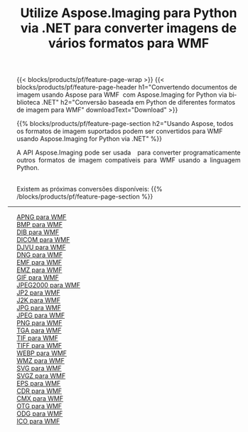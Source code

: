 ﻿---
title: Utilize Aspose.Imaging para Python via .NET para converter imagens de vários formatos para WMF 
weight: 3920
url: /pt/python-net/conversion/to/wmf 
lang: pt
langdirlevel: 2
locales: zh-hans,ja,it,ru,de,es,fr,nl,id,lt,pl,pt,vi,tr,ko,zh-hant,ar,hi,th,sv,cs,uk,he
description: Você pode usar Aspose.Imaging para Python via biblioteca .NET para converter de uma variedade de formatos para WMF
---

{{< blocks/products/pf/feature-page-wrap >}}
{{< blocks/products/pf/feature-page-header h1="Convertendo documentos de imagem usando Aspose para WMF  com Aspose.Imaging for Python via biblioteca .NET" h2="Conversão baseada em Python de diferentes formatos de imagem para WMF" downloadText="Download" >}}


{{% blocks/products/pf/feature-page-section  h2="Usando Aspose, todos os formatos de imagem suportados podem ser convertidos para WMF usando Aspose.Imaging for Python via .NET" %}}
<p align=justify>A API Aspose.Imaging pode ser usada   para converter programaticamente outros formatos de imagem compatíveis para WMF usando a linguagem Python.</p>
<br/>
Existem as próximas conversões disponíveis:
{{% /blocks/products/pf/feature-page-section %}}
<div class="container-fluid productfamilypage bg-gray">
    <div class="convertypes bg-gray agp-content section">
        <div class="container">
		<hr style="margin-left:-20px;"/>
		<div class="row other-converters">
		    <div class='col-md-2 other-converter remove-lp remove-rp'><a href="/imaging/pt/python-net/conversion/apng-to-wmf" >APNG para WMF</a></div>
<div class='col-md-2 other-converter remove-lp remove-rp'><a href="/imaging/pt/python-net/conversion/bmp-to-wmf" >BMP para WMF</a></div>
<div class='col-md-2 other-converter remove-lp remove-rp'><a href="/imaging/pt/python-net/conversion/dib-to-wmf" >DIB para WMF</a></div>
<div class='col-md-2 other-converter remove-lp remove-rp'><a href="/imaging/pt/python-net/conversion/dicom-to-wmf" >DICOM para WMF</a></div>
<div class='col-md-2 other-converter remove-lp remove-rp'><a href="/imaging/pt/python-net/conversion/djvu-to-wmf" >DJVU para WMF</a></div>
<div class='col-md-2 other-converter remove-lp remove-rp'><a href="/imaging/pt/python-net/conversion/dng-to-wmf" >DNG para WMF</a></div>
<div class='col-md-2 other-converter remove-lp remove-rp'><a href="/imaging/pt/python-net/conversion/emf-to-wmf" >EMF para WMF</a></div>
<div class='col-md-2 other-converter remove-lp remove-rp'><a href="/imaging/pt/python-net/conversion/emz-to-wmf" >EMZ para WMF</a></div>
<div class='col-md-2 other-converter remove-lp remove-rp'><a href="/imaging/pt/python-net/conversion/gif-to-wmf" >GIF para WMF</a></div>
<div class='col-md-2 other-converter remove-lp remove-rp'><a href="/imaging/pt/python-net/conversion/jpeg2000-to-wmf" >JPEG2000 para WMF</a></div>
<div class='col-md-2 other-converter remove-lp remove-rp'><a href="/imaging/pt/python-net/conversion/jp2-to-wmf" >JP2 para WMF</a></div>
<div class='col-md-2 other-converter remove-lp remove-rp'><a href="/imaging/pt/python-net/conversion/j2k-to-wmf" >J2K para WMF</a></div>
<div class='col-md-2 other-converter remove-lp remove-rp'><a href="/imaging/pt/python-net/conversion/jpg-to-wmf" >JPG para WMF</a></div>
<div class='col-md-2 other-converter remove-lp remove-rp'><a href="/imaging/pt/python-net/conversion/jpeg-to-wmf" >JPEG para WMF</a></div>
<div class='col-md-2 other-converter remove-lp remove-rp'><a href="/imaging/pt/python-net/conversion/png-to-wmf" >PNG para WMF</a></div>
<div class='col-md-2 other-converter remove-lp remove-rp'><a href="/imaging/pt/python-net/conversion/tga-to-wmf" >TGA para WMF</a></div>
<div class='col-md-2 other-converter remove-lp remove-rp'><a href="/imaging/pt/python-net/conversion/tif-to-wmf" >TIF para WMF</a></div>
<div class='col-md-2 other-converter remove-lp remove-rp'><a href="/imaging/pt/python-net/conversion/tiff-to-wmf" >TIFF para WMF</a></div>
<div class='col-md-2 other-converter remove-lp remove-rp'><a href="/imaging/pt/python-net/conversion/webp-to-wmf" >WEBP para WMF</a></div>
<div class='col-md-2 other-converter remove-lp remove-rp'><a href="/imaging/pt/python-net/conversion/wmz-to-wmf" >WMZ para WMF</a></div>
<div class='col-md-2 other-converter remove-lp remove-rp'><a href="/imaging/pt/python-net/conversion/svg-to-wmf" >SVG para WMF</a></div>
<div class='col-md-2 other-converter remove-lp remove-rp'><a href="/imaging/pt/python-net/conversion/svgz-to-wmf" >SVGZ para WMF</a></div>
<div class='col-md-2 other-converter remove-lp remove-rp'><a href="/imaging/pt/python-net/conversion/eps-to-wmf" >EPS para WMF</a></div>
<div class='col-md-2 other-converter remove-lp remove-rp'><a href="/imaging/pt/python-net/conversion/cdr-to-wmf" >CDR para WMF</a></div>
<div class='col-md-2 other-converter remove-lp remove-rp'><a href="/imaging/pt/python-net/conversion/cmx-to-wmf" >CMX para WMF</a></div>
<div class='col-md-2 other-converter remove-lp remove-rp'><a href="/imaging/pt/python-net/conversion/otg-to-wmf" >OTG para WMF</a></div>
<div class='col-md-2 other-converter remove-lp remove-rp'><a href="/imaging/pt/python-net/conversion/odg-to-wmf" >ODG para WMF</a></div>
<div class='col-md-2 other-converter remove-lp remove-rp'><a href="/imaging/pt/python-net/conversion/ico-to-wmf" >ICO para WMF</a></div>
                </div>
        </div>
    </div>
</div>
<br/>

